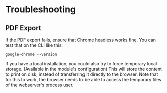 # Troubleshooting <a id="troubleshooting"></a>

## PDF Export <a id="troubleshooting-pdf-export"></a>

If the PDF export fails, ensure that Chrome headless works fine.
You can test that on the CLI like this:

```
google-chrome --version
```

If you have a local installation, you could also try to force temporary local
storage. (Available in the module's configuration) This will store the content
to print on disk, instead of transferring it directly to the browser. Note that
for this to work, the browser needs to be able to access the temporary files of
the webserver's process user.
